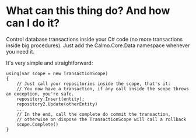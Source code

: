 # What can this thing do? And how can I do it?

Control database transactions inside your C# code (no more transactions inside big procedures).
Just add the Calmo.Core.Data namespace whenever you need it.

It's very simple and straightforward:

```
using(var scope = new TransactionScope)
{
    // Just call your repositories inside the scope, that's it: 
    // You now have a transaction, if any call inside the scope throws an exception, you're safe.
    repository.Insert(entity);
    repository2.Update(otherEntity)
    ...
    // In the end, call the complete do commit the transaction,
    // otherwise on dispose the TransactionScope will call a rollback 
    scope.Complete()
}
```

